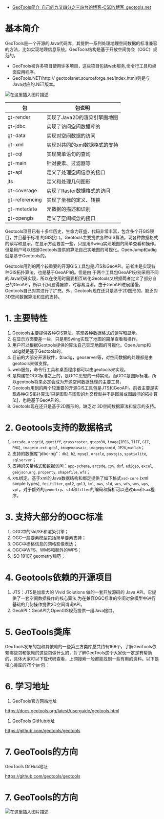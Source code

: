 - [GeoTools简介_自己的九又四分之三站台的博客-CSDN博客_geotools.net](https://qlygmwcx.blog.csdn.net/article/details/109575751)

# 基本简介

GeoTools是一个开源的Java代码库，其提供一系列处理地理空间数据的标准兼容的方法，比如实现地理信息系统。GeoTools结构是基于开放空间协会（OGC）规范的。

- GeoTools被许多项目使用许多项目，这些项目包括web服务,命令行工具和桌面应用程序。
- GeoTools.NET(http:// geotoolsnet.sourceforge.net/Index.html)则是与Java对应的.NET版本。

![在这里插入图片描述](https://img-blog.csdnimg.cn/20201109132302361.png?x-oss-process=image/watermark,type_ZmFuZ3poZW5naGVpdGk,shadow_10,text_aHR0cHM6Ly9ibG9nLmNzZG4ubmV0L2ExMzQwNzE0MjMxNw==,size_16,color_FFFFFF,t_70#pic_center)

| 包             | 包说明                        |
| -------------- | ----------------------------- |
| gt-render      | 实现了Java2D的渲染引擎画地图  |
| gt-jdbc        | 实现了访问空间数据库的        |
| gt-data        | 实现对空间数据的访问          |
| gt-xml         | 实现对共同的xml数据格式的支持 |
| gt-cql         | 实现简单语句的查询            |
| gt-main        | 针对要素、过滤器等            |
| gt-api         | 定义了处理空间信息的接口      |
| jts            | 定义和处理几何图形            |
| gt-coverage    | 实现了Raster数据格式的访问    |
| gt-referencing | 实现了坐标的定义、转换        |
| gt-metadata    | 元数据的描述和识别            |
| gt-opengis     | 定义了空间概念的接口          |

Geotools项目已有十多年历史，生命力旺盛，代码非常丰富，包含多个开GIS项目，并且基于标准 的GIS接口。Geotools主要提供各种GIS算法，现各种数据格式的读写和显示。在显示方面要差一些，只是用Swing实现地图的简单查看和操作。 但是用户可以根据Geotools提供的算法自己实地图的可视化。OpenJump和udig就是基于Geotools的。

Geotools用到的两个较重要的开源GIS工具包是JTS和GeoAPI。前者主是实现各种GIS拓扑算法，也是基于GeoAPI的。但是由 于两个工具包GeoAPI分别采用不同的Java代码实现，所以在使用时需要相互转化Geotools又根据两者定义了部分自己的GeoAPI，所以 代码显得臃肿，时容易混淆。由于GeoAPI进展缓慢，Geotools自己对其进行了扩充。外，Geotools现在还只是基于2D图形的，缺乏对 3D空间数据算法和显的支持。

# 1. 主要特性

1. Geotools主要提供各种GIS算法，实现各种数据格式的读写和显示。
2. 在显示方面要差一些，只是用Swing实现了地图的简单查看和操作。
3. 用户可以根据Geotools提供的算法自己实现地图的可视化。OpenJump和udig就是基于Geotools的。
4. 目前的大部分开源软件，如udig，geoserver等，对空间数据的处理都是由geotools来做支撑。
5. web服务，命令行工具和桌面程序都可以由geotools来实现。
6. 是构建在OGC标准之上的，是OGC思想的一种实现。而OGC是国际标准，所以geotools将来必定会成为开源空间数据处理的主要工具，
7. Geotools用到的两个较重要的开源GIS工具包是JTS和GeoAPI。前者主要是实现各种GIS拓扑算法[只是图形与图形的九交模型并不是图层或图层间的拓扑算法]，也是基于GeoAPI的。
8. Geotools现在还只是基于2D图形的，缺乏对 3D空间数据算法和显示的支持。

# 2. Geotools支持的数据格式

1. `arcsde`, `arcgrid`, `geotiff`, `grassraster`, `gtopo30`, `image`(`JPEG`, `TIFF`, `GIF`, `PNG`), `imageio-ext-gdal`, `imagemoasaic`, `imagepyramid`, `JP2K`,`matlab`；
2. 支持的数据库“jdbc-ng”：`db2`, `h2`, `mysql`, `oracle`, `postgis`, `spatialite`, `sqlserver`；
3. 支持的矢量格式和数据访问：`app-schema`, `arcsde`, `csv`, `dxf`, `edigeo`, `excel`, `geojson`,`org`, `property`, `shapefile`, `wfs`；
4. `XML`绑定。基于xml的Java数据结构和绑定提供了如下格式`xsd-core` (xml simple types), `fes`,`filter`, `gml2`, `gml3`, `kml`, `ows`, `sld`, `wcs`, `wfs`, `wms`, `wps`, `vpf`。对于额外的`geometry`、`sld`和`filter`的编码和解析可以通过`dom`和`sax`程序。

# 3. 支持大部分的OGC标准

1. OGC中的sld/SE和渲染引擎；
2. OGC一般要素模型包括简单要素支持；
3. OGC中栅格信息的网格影像表达；
4. OGC中WFS，WMS和额外的WPS；
5. ISO 19107 geometry规范；

# 4. Geotools依赖的开源项目

1. JTS：JTS是加拿大的 Vivid Solutions 做的一套开放源码的 Java API。它提供了一套空间数据操作的核心算法,为在兼容OGC标准的空间对象模型中进行基础的几何操作提供2D空间谓词API。
2. GeoAPI：GeoAPI为OpenGIS规范提供一组Java接口。

# 5. GeoTools类库

GeoTools发布的包和其依赖的一些第三方类库总共约有168个，了解GeoTools依赖哪些包和依赖的这些包做什么的，对了解GeoTools这个大家伙一定是有帮助的，具体大家可以下载代码查看，上网搜索一般都能找到一些有用的资料。以下是核心类库的79个jar包：

# 6. 学习地址

1. GeoTools官方网站地址

https://docs.geotools.org/latest/userguide/geotools.html

1. GeoTools GitHub地址

https://github.com/geotools/geotools

# 7. GeoTools的方向

GeoTools GitHub地址

https://github.com/geotools/geotools

# 7. GeoTools的方向

![在这里插入图片描述](https://img-blog.csdnimg.cn/20201109132317844.png?x-oss-process=image/watermark,type_ZmFuZ3poZW5naGVpdGk,shadow_10,text_aHR0cHM6Ly9ibG9nLmNzZG4ubmV0L2ExMzQwNzE0MjMxNw==,size_16,color_FFFFFF,t_70#pic_center)
